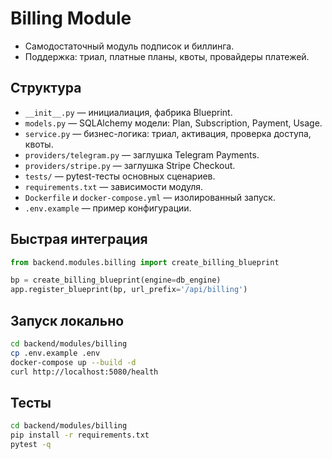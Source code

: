 # Billing Module

- Самодостаточный модуль подписок и биллинга.
- Поддержка: триал, платные планы, квоты, провайдеры платежей.

## Структура
- `__init__.py` — инициалиация, фабрика Blueprint.
- `models.py` — SQLAlchemy модели: Plan, Subscription, Payment, Usage.
- `service.py` — бизнес-логика: триал, активация, проверка доступа, квоты.
- `providers/telegram.py` — заглушка Telegram Payments.
- `providers/stripe.py` — заглушка Stripe Checkout.
- `tests/` — pytest-тесты основных сценариев.
- `requirements.txt` — зависимости модуля.
- `Dockerfile` и `docker-compose.yml` — изолированный запуск.
- `.env.example` — пример конфигурации.

## Быстрая интеграция
```python
from backend.modules.billing import create_billing_blueprint

bp = create_billing_blueprint(engine=db_engine)
app.register_blueprint(bp, url_prefix='/api/billing')
```

## Запуск локально
```bash
cd backend/modules/billing
cp .env.example .env
docker-compose up --build -d
curl http://localhost:5080/health
```

## Тесты
```bash
cd backend/modules/billing
pip install -r requirements.txt
pytest -q
```